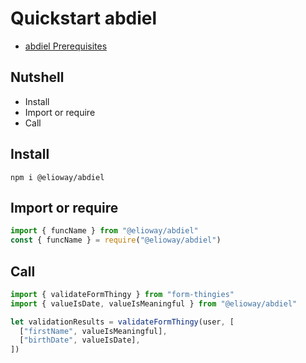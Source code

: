 # Quickstart abdiel

- [abdiel Prerequisites](/theElioWay/abdiel/prerequisites.html)

## Nutshell

- Install
- Import or require
- Call

## Install

```shell
npm i @elioway/abdiel
```

## Import or require

```javascript
import { funcName } from "@elioway/abdiel"
const { funcName } = require("@elioway/abdiel")
```

## Call

```javascript
import { validateFormThingy } from "form-thingies"
import { valueIsDate, valueIsMeaningful } from "@elioway/abdiel"

let validationResults = validateFormThingy(user, [
  ["firstName", valueIsMeaningful],
  ["birthDate", valueIsDate],
])
```
